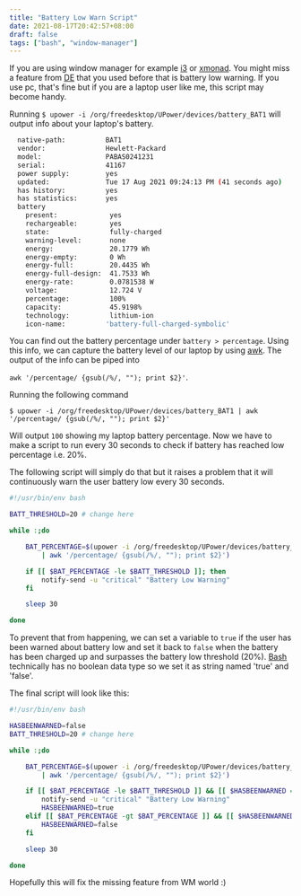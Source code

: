 ```yaml
---
title: "Battery Low Warn Script"
date: 2021-08-17T20:42:57+08:00
draft: false
tags: ["bash", "window-manager"]
---
```


If you are using window manager for example [i3](https://i3wm.org/) or
[xmonad](https://xmonad.org/). You might miss a feature from
[DE](https://en.wikipedia.org/wiki/Desktop_environment) that you used before
that is battery low warning. If you use pc, that's fine but if you are a laptop
user like me, this script may become handy.

Running `$ upower -i /org/freedesktop/UPower/devices/battery_BAT1` will output
info about your laptop's battery.
```sh
  native-path:          BAT1
  vendor:               Hewlett-Packard
  model:                PABAS0241231
  serial:               41167
  power supply:         yes
  updated:              Tue 17 Aug 2021 09:24:13 PM (41 seconds ago)
  has history:          yes
  has statistics:       yes
  battery
    present:             yes
    rechargeable:        yes
    state:               fully-charged
    warning-level:       none
    energy:              20.1779 Wh
    energy-empty:        0 Wh
    energy-full:         20.4435 Wh
    energy-full-design:  41.7533 Wh
    energy-rate:         0.0781538 W
    voltage:             12.724 V
    percentage:          100%
    capacity:            45.9198%
    technology:          lithium-ion
    icon-name:          'battery-full-charged-symbolic'
```

You can find out the battery percentage under `battery > percentage`.  Using
this info, we can capture the battery level of our laptop by using
[awk](https://en.wikipedia.org/wiki/AWK).  The output of the info can be piped
into 

`awk '/percentage/ {gsub(/%/, ""); print $2}'`. 

Running the following command 

`$ upower -i /org/freedesktop/UPower/devices/battery_BAT1 | awk '/percentage/
{gsub(/%/, ""); print $2}'` 

Will output `100` showing my laptop battery percentage. Now we have to make a
script to run every 30 seconds to check if battery has reached low percentage
i.e. 20%. 

The following script will simply do that but it raises a problem that it will
continuously warn the user battery low every 30 seconds.

```sh
#!/usr/bin/env bash

BATT_THRESHOLD=20 # change here

while :;do

	BAT_PERCENTAGE=$(upower -i /org/freedesktop/UPower/devices/battery_BAT1 \
		| awk '/percentage/ {gsub(/%/, ""); print $2}')

	if [[ $BAT_PERCENTAGE -le $BATT_THRESHOLD ]]; then
		notify-send -u "critical" "Battery Low Warning"
	fi

	sleep 30

done
```

To prevent that from happening, we can set a variable to `true` if the user has
been warned about battery low and set it back to `false` when the battery has
been charged up and surpasses the battery low threshold (20%).
[Bash](https://www.gnu.org/software/bash/) technically has no boolean data type
so we set it as string named 'true' and 'false'.

The final script will look like this:
```sh
#!/usr/bin/env bash

HASBEENWARNED=false
BATT_THRESHOLD=20 # change here

while :;do

	BAT_PERCENTAGE=$(upower -i /org/freedesktop/UPower/devices/battery_BAT1 \
		| awk '/percentage/ {gsub(/%/, ""); print $2}')

	if [[ $BAT_PERCENTAGE -le $BATT_THRESHOLD ]] && [[ $HASBEENWARNED = false ]]; then
		notify-send -u "critical" "Battery Low Warning"
		HASBEENWARNED=true
	elif [[ $BAT_PERCENTAGE -gt $BAT_PERCENTAGE ]] && [[ $HASBEENWARNED = true ]]; then
		HASBEENWARNED=false
	fi

	sleep 30

done
```

Hopefully this will fix the missing feature from WM world :)
